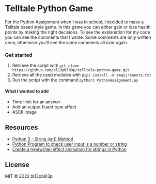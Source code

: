 # Telltale Python Game
For the Python Assignment when I was in school, I decided to make a Telltale based style game. In this game you can either gain or lose health points by making the right decisions. To see the explanation for my code you can see the comments that I wrote. Some comments are only written once, otherwise you'll see the same comments all over again.

### Get started
1. Retrieve the script with `git clone https://github.com/bl13pbl03p/telltale-python-game.git`
2. Retrieve all the used modules with `pip3 install -m requirements.txt`
3. Run the script with the command `python3 PythonAssignment.py`

#### What I wanted to add
- Time limit for an answer
- Add an output fluent type effect
- ASCII image

## Resources
- [Python 3 - String len() Method](https://www.tutorialspoint.com/python3/string_len.html)
- [Python Program to check user input is a number or string](https://pynative.com/python-check-user-input-is-number-or-string/)
- [Create a typewriter-effect animation for strings in Python](https://stackoverflow.com/questions/19911346/create-a-typewriter-effect-animation-for-strings-in-python)

## License
MIT © 2022 bl13pbl03p

